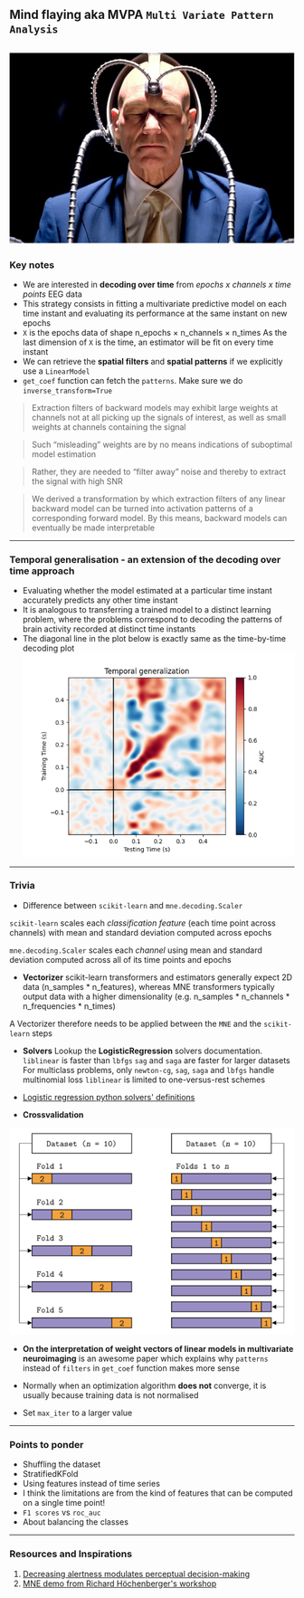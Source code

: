 ## Mind flaying aka MVPA `Multi Variate Pattern Analysis`
![](https://github.com/rahulvenugopal/Learn_NeuralDecoding_for_EEG/blob/main/images/Prof-xavier.jpg)
---

### Key notes
- We are interested in **decoding over time** from *epochs x channels x time points* EEG data
- This strategy consists in fitting a multivariate predictive model on each time instant and evaluating its performance at the same instant on new epochs
- `X` is the epochs data of shape n_epochs × n_channels × n_times
As the last dimension of `X` is the time, an estimator will be fit on every time instant
- We can retrieve the **spatial filters** and **spatial patterns** if we explicitly use a `LinearModel`
- `get_coef` function can fetch the `patterns`. Make sure we do `inverse_transform=True`

> Extraction filters of backward models may exhibit large weights at channels not at all picking up the signals of interest, as well as small weights at channels containing the signal

> Such “misleading” weights are by no means indications of suboptimal model estimation

> Rather, they are needed to “filter away” noise and thereby to extract the signal with high SNR

> We derived a transformation by which extraction filters of any linear backward model can be turned into activation patterns of a corresponding forward model. By this means, backward models can eventually be made interpretable

---

### Temporal generalisation - an extension of the decoding over time approach
- Evaluating whether the model estimated at a particular time instant accurately predicts any other time instant
- It is analogous to transferring a trained model to a distinct learning problem, where the problems correspond to decoding the patterns of brain activity recorded at distinct time instants
- The diagonal line in the plot below is exactly same as the time-by-time decoding plot
![](https://github.com/rahulvenugopal/Learn_NeuralDecoding_for_EEG/blob/main/images/TemoralGeneralisation.png)

---

### Trivia
- Difference between `scikit-learn` and `mne.decoding.Scaler`

`scikit-learn` scales each *classification feature* (each time point across channels) with mean and standard deviation computed across epochs

`mne.decoding.Scaler` scales each *channel* using mean and standard deviation computed across all of its time points and epochs
- **Vectorizer**
scikit-learn transformers and estimators generally expect 2D data (n_samples * n_features), whereas MNE transformers typically output data
with a higher dimensionality (e.g. n_samples * n_channels * n_frequencies * n_times)

A Vectorizer therefore needs to be applied between the `MNE` and the `scikit-learn` steps

- **Solvers**
Lookup the **LogisticRegression** solvers documentation. `liblinear` is faster than `lbfgs`
`sag` and `saga` are faster for larger datasets
For multiclass problems, only `newton-cg`, `sag`, `saga` and `lbfgs` handle multinomial loss
`liblinear` is limited to one-versus-rest schemes
- [Logistic regression python solvers' definitions](https://stackoverflow.com/questions/38640109/logistic-regression-python-solvers-definitions)

- **Crossvalidation**

![](https://github.com/rahulvenugopal/Learn_NeuralDecoding_for_EEG/blob/main/images/CrossValidation.png)

- **On the interpretation of weight vectors of linear models in multivariate neuroimaging** is an awesome paper which explains why `patterns` instead of `filters` in `get_coef` function makes more sense

- Normally when an optimization algorithm **does not** converge, it is usually because training data is not normalised
- Set `max_iter` to a larger value
---

### Points to ponder
- Shuffling the dataset
- StratifiedKFold
- Using features instead of time series
- I think the limitations are from the kind of features that can be computed on a single time point!
- `F1 scores` vs `roc_auc`
- About balancing the classes

---
### Resources and Inspirations
1. [Decreasing alertness modulates perceptual decision-making](https://github.com/SridharJagannathan/decAlertnessDecisionmaking_JNeuroscience2021)
2. [MNE demo from Richard Höchenberger's workshop](https://www.youtube.com/watch?v=t-twhNqgfSY)
